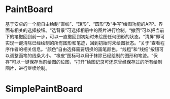 # PaintBoard
   基于安卓的一个能自由绘制“直线”、“矩形”、“圆形”及“手写”绘图功能的APP。界面有相关的选择按钮。“选背景”可选择相册中的图片进行绘制。“撤回”可以把当前下的笔撤回到前一步，可以一直撤回到初始时未绘图任何图形的状态。“清屏”即可实现一键清除已经绘制的所有图形和笔迹，回到初始时未绘图状态。“关于”查看程序作者的相关信息。“颜色”自由选择需要切换的画笔颜色。“线粗”和“线细”按钮可以调整画笔的线条大小，“橡皮”图标可以用于抹除已经绘制的图形和笔迹。“保存”可以一键保存当前绘图的位图，“打开”绘图记录可还原曾经保存过的所有绘制图片，进行继续绘制。
# SimplePaintBoard
